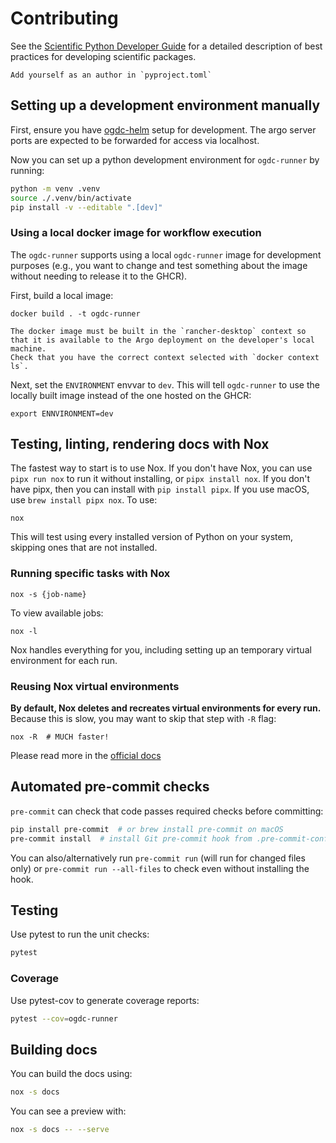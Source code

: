 # Contributing

See the [Scientific Python Developer Guide][spc-dev-intro] for a detailed
description of best practices for developing scientific packages.

[spc-dev-intro]: https://learn.scientific-python.org/development/

```{note}
Add yourself as an author in `pyproject.toml`
```

## Setting up a development environment manually

First, ensure you have [ogdc-helm](https://github.com/QGreenland-Net/ogdc-helm)
setup for development. The argo server ports are expected to be forwarded for
access via localhost.

Now you can set up a python development environment for `ogdc-runner` by
running:

```bash
python -m venv .venv
source ./.venv/bin/activate
pip install -v --editable ".[dev]"
```

### Using a local docker image for workflow execution

The `ogdc-runner` supports using a local `ogdc-runner` image for development
purposes (e.g., you want to change and test something about the image without
needing to release it to the GHCR).

First, build a local image:

```
docker build . -t ogdc-runner
```

```{note}
The docker image must be built in the `rancher-desktop` context so
that it is available to the Argo deployment on the developer's local machine.
Check that you have the correct context selected with `docker context ls`.
```

Next, set the `ENVIRONMENT` envvar to `dev`. This will tell `ogdc-runner` to use
the locally built image instead of the one hosted on the GHCR:

```
export ENNVIRONMENT=dev
```

## Testing, linting, rendering docs with Nox

The fastest way to start is to use Nox. If you don't have Nox, you can use
`pipx run nox` to run it without installing, or `pipx install nox`. If you don't
have pipx, then you can install with `pip install pipx`. If you use macOS, use
`brew install pipx nox`. To use:

```console
nox
```

This will test using every installed version of Python on your system, skipping
ones that are not installed.

### Running specific tasks with Nox

```console
nox -s {job-name}
```

To view available jobs:

```console
nox -l
```

Nox handles everything for you, including setting up an temporary virtual
environment for each run.

### Reusing Nox virtual environments

**By default, Nox deletes and recreates virtual environments for every run.**
Because this is slow, you may want to skip that step with `-R` flag:

```console
nox -R  # MUCH faster!
```

Please read more in the
[official docs](https://nox.thea.codes/en/stable/usage.html#re-using-virtualenvs)

## Automated pre-commit checks

`pre-commit` can check that code passes required checks before committing:

```bash
pip install pre-commit  # or brew install pre-commit on macOS
pre-commit install  # install Git pre-commit hook from .pre-commit-config.yml
```

You can also/alternatively run `pre-commit run` (will run for changed files
only) or `pre-commit run --all-files` to check even without installing the hook.

## Testing

Use pytest to run the unit checks:

```bash
pytest
```

### Coverage

Use pytest-cov to generate coverage reports:

```bash
pytest --cov=ogdc-runner
```

## Building docs

You can build the docs using:

```bash
nox -s docs
```

You can see a preview with:

```bash
nox -s docs -- --serve
```
